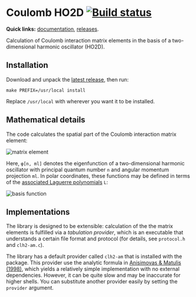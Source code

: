 # Coulomb HO2D [![Build status][ci]][ca]

**Quick links:** [documentation][dc], [releases][rl].

Calculation of Coulomb interaction matrix elements in the basis of a
two-dimensional harmonic oscillator (HO2D).

## Installation

Download and unpack the [latest release][rl], then run:

    make PREFIX=/usr/local install

Replace `/usr/local` with wherever you want it to be installed.

## Mathematical details

The code calculates the spatial part of the Coulomb interaction matrix
element:

![matrix element][me]

Here, `φ[n, ml]` denotes the eigenfunction of a two-dimensional harmonic
oscillator with principal quantum number `n` and angular momentum projection
`ml`.  In polar coordinates, these functions may be defined in terms of the
[associated Laguerre polynomials][lp] `L`:

![basis function][bf]

## Implementations

The library is designed to be extensible: calculation of the the matrix
elements is fulfilled via a *tabulation provider*, which is an executable that
understands a certain file format and protocol (for details, see `protocol.h`
and `clh2-am.c`).

The library has a default provider called `clh2-am` that is installed with the
package.  This provider use the analytic formula in
[Anisimovas & Matulis (1998)][am], which yields a relatively simple
implementation with no external dependencies.  However, it can be quite slow
and may be inaccurate for higher shells.  You can substitute another provider
easily by setting the `provider` argument.

[ca]: https://travis-ci.org/xrf/coulomb_ho2d
[ci]: https://travis-ci.org/xrf/coulomb_ho2d.svg?branch=master
[dc]: https://xrf.github.io/coulomb_ho2d
[rl]: https://github.com/xrf/coulomb_ho2d/releases
[eg]: https://github.com/xrf/coulomb_ho2d/blob/master/src/example.c
[me]: https://github.com/xrf/coulomb_ho2d/raw/master/equation-matrix-element.png
[bf]: https://github.com/xrf/coulomb_ho2d/raw/master/equation-basis-function.png

[am]: http://dx.doi.org/10.1088/0953-8984/10/3/013
[lp]: https://en.wikipedia.org/wiki/Laguerre_polynomials#Generalized_Laguerre_polynomials

